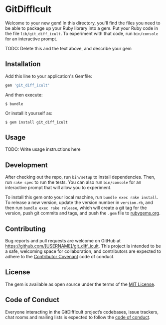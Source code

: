 # GitDiffIcult

Welcome to your new gem! In this directory, you'll find the files you need to be able to package up your Ruby library into a gem. Put your Ruby code in the file `lib/git_diff_icult`. To experiment with that code, run `bin/console` for an interactive prompt.

TODO: Delete this and the text above, and describe your gem

## Installation

Add this line to your application's Gemfile:

```ruby
gem 'git_diff_icult'
```

And then execute:

    $ bundle

Or install it yourself as:

    $ gem install git_diff_icult

## Usage

TODO: Write usage instructions here

## Development

After checking out the repo, run `bin/setup` to install dependencies. Then, run `rake spec` to run the tests. You can also run `bin/console` for an interactive prompt that will allow you to experiment.

To install this gem onto your local machine, run `bundle exec rake install`. To release a new version, update the version number in `version.rb`, and then run `bundle exec rake release`, which will create a git tag for the version, push git commits and tags, and push the `.gem` file to [rubygems.org](https://rubygems.org).

## Contributing

Bug reports and pull requests are welcome on GitHub at https://github.com/[USERNAME]/git_diff_icult. This project is intended to be a safe, welcoming space for collaboration, and contributors are expected to adhere to the [Contributor Covenant](http://contributor-covenant.org) code of conduct.

## License

The gem is available as open source under the terms of the [MIT License](https://opensource.org/licenses/MIT).

## Code of Conduct

Everyone interacting in the GitDiffIcult project’s codebases, issue trackers, chat rooms and mailing lists is expected to follow the [code of conduct](https://github.com/[USERNAME]/git_diff_icult/blob/master/CODE_OF_CONDUCT.md).
